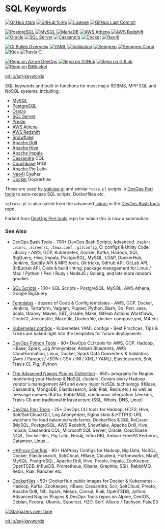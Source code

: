 SQL Keywords
============

[![GitHub stars](https://img.shields.io/github/stars/HariSekhon/SQL-keywords?logo=github)](https://github.com/HariSekhon/SQL-keywords/stargazers)
[![GitHub forks](https://img.shields.io/github/forks/HariSekhon/SQL-keywords?logo=github)](https://github.com/HariSekhon/SQL-keywords/network)
[![License](https://img.shields.io/github/license/HariSekhon/SQL-keywords)](https://github.com/HariSekhon/SQL-keywords/blob/master/LICENSE)
[![GitHub Last Commit](https://img.shields.io/github/last-commit/HariSekhon/SQL-keywords?logo=github)](https://github.com/HariSekhon/SQL-keywords/commits/master)

[![PostgreSQL](https://img.shields.io/badge/SQL-PostreSQL-336791?logo=postgresql)](https://www.postgresql.org/)
[![MySQL](https://img.shields.io/badge/SQL-MySQL-4479A1?logo=mysql&logoColor=white)](https://www.mysql.com/)
[![MariaDB](https://img.shields.io/badge/SQL-MariaDB-003545?logo=mariadb)](https://mariadb.org/)
[![AWS Athena](https://img.shields.io/badge/SQL-AWS%20Athena-232F3E?logo=amazon%20aws)](https://aws.amazon.com/athena/)
[![AWS Redshift](https://img.shields.io/badge/SQL-AWS%20Redshift-232F3E?logo=amazon%20aws)](https://aws.amazon.com/redshift/)
[![Oracle](https://img.shields.io/badge/SQL-Oracle-F80000?logo=oracle)](http://oracle.com/)
[![SQL Server](https://img.shields.io/badge/SQL-SQL%20Server-CC2927?logo=microsoft%20sql%20server)](https://www.microsoft.com/en-gb/sql-server)
[![Cassandra](https://img.shields.io/badge/CQL-Cassandra-1287B1?logo=apache%20cassandra&logoColor=white)](https://cassandra.apache.org/)
[![Docker](https://img.shields.io/badge/Dockerfile-Docker-2496ED?logo=docker&logoColor=white)](https://www.docker.com/)
[![Neo4j](https://img.shields.io/badge/Cypher-Neo4j-008CC1?logo=neo4j&logoColor=white)](https://neo4j.com/)

[![CI Builds Overview](https://img.shields.io/badge/CI%20Builds-Overview%20Page-blue?logo=circleci)](https://harisekhon.github.io/CI-CD/)
[![YAML](https://github.com/HariSekhon/SQL-keywords/actions/workflows/yaml.yaml/badge.svg)](https://github.com/HariSekhon/SQL-keywords/actions/workflows/yaml.yaml)
[![Validation](https://github.com/HariSekhon/SQL-keywords/actions/workflows/validate.yaml/badge.svg)](https://github.com/HariSekhon/SQL-keywords/actions/workflows/validate.yaml)
[![Semgrep](https://github.com/HariSekhon/SQL-keywords/actions/workflows/semgrep.yaml/badge.svg)](https://github.com/HariSekhon/SQL-keywords/actions/workflows/semgrep.yaml)
[![Semgrep Cloud](https://github.com/HariSekhon/SQL-keywords/actions/workflows/semgrep-cloud.yaml/badge.svg)](https://github.com/HariSekhon/SQL-keywords/actions/workflows/semgrep-cloud.yaml)
[![Kics](https://github.com/HariSekhon/SQL-keywords/actions/workflows/kics.yaml/badge.svg)](https://github.com/HariSekhon/SQL-keywords/actions/workflows/kics.yaml)
[![Travis CI](https://img.shields.io/badge/TravisCI-ready-blue?logo=travis&label=Travis%20CI)](https://github.com/HariSekhon/SQL-keywords/blob/master/.travis.yml)

[![Repo on Azure DevOps](https://img.shields.io/badge/repo-Azure%20DevOps-0078D7?logo=azure%20devops)](https://dev.azure.com/harisekhon/GitHub/_git/SQL-keywords)
[![Repo on GitHub](https://img.shields.io/badge/repo-GitHub-2088FF?logo=github)](https://github.com/HariSekhon/SQL-keywords)
[![Repo on GitLab](https://img.shields.io/badge/repo-GitLab-FCA121?logo=gitlab)](https://gitlab.com/HariSekhon/SQL-keywords)
[![Repo on BitBucket](https://img.shields.io/badge/repo-BitBucket-0052CC?logo=bitbucket)](https://bitbucket.org/HariSekhon/SQL-keywords)

[git.io/sql-keywords](https://git.io/sql-keywords)

SQL keywords and built-in functions for most major RDBMS, MPP SQL and NoSQL systems, including:

- [MySQL](https://www.mysql.com/)
- [PostgreSQL](https://www.postgresql.org/)
- [Oracle](http://oracle.com/)
- [SQL Server](https://www.microsoft.com/en-gb/sql-server)
- [Presto](https://prestodb.io/)
- [AWS Athena](https://aws.amazon.com/athena/)
- [AWS Redshift](https://aws.amazon.com/redshift/)
- [Snowflake](https://www.snowflake.com/)
- [Apache Drill](http://drill.apache.org/)
- [Apache Hive](https://hive.apache.org/)
- [Apache Impala](https://impala.apache.org/)
- [Cassandra](https://cassandra.apache.org/) CQL
- [Couchbase](https://www.couchbase.com/) N1QL
- [Apache Pig](https://pig.apache.org/) Latin
- [Neo4j](https://neo4j.com/) Cypher
- [Docker](https://www.docker.com/) Dockerfiles

These are used by [sqlcase.pl](https://github.com/HariSekhon/DevOps-Perl-tools/blob/master/sqlcase.pl) and similar `*case.pl` scripts in [DevOps Perl tools](https://github.com/HariSekhon/DevOps-Perl-tools) to auto-recase SQL scripts, Dockerfiles etc.

`sqlcase.pl` is also called from the advanced [.vimrc](https://github.com/HariSekhon/DevOps-Bash-tools/blob/master/.vimrc) in the [DevOps Bash tools](https://github.com/HariSekhon/DevOps-Bash-tools/blob/master/.vimrc) repo.

Forked from [DevOps Perl tools](https://github.com/HariSekhon/DevOps-Perl-tools) repo for which this is now a submodule.


### See Also

- [DevOps Bash Tools](https://github.com/HariSekhon/DevOps-Bash-tools) - 700+ DevOps Bash Scripts, Advanced `.bashrc`, `.vimrc`, `.screenrc`, `.tmux.conf`, `.gitconfig`, CI configs & Utility Code Library - AWS, GCP, Kubernetes, Docker, Kafka, Hadoop, SQL, BigQuery, Hive, Impala, PostgreSQL, MySQL, LDAP, DockerHub, Jenkins, Spotify API & MP3 tools, Git tricks, GitHub API, GitLab API, BitBucket API, Code & build linting, package management for Linux / Mac / Python / Perl / Ruby / NodeJS / Golang, and lots more random goodies

- [SQL Scripts](https://github.com/HariSekhon/SQL-scripts) - 100+ SQL Scripts - PostgreSQL, MySQL, AWS Athena, Google BigQuery

- [Templates](https://github.com/HariSekhon/Templates) - dozens of Code & Config templates - AWS, GCP, Docker, Jenkins, Terraform, Vagrant, Puppet, Python, Bash, Go, Perl, Java, Scala, Groovy, Maven, SBT, Gradle, Make, GitHub Actions Workflows, CircleCI, Jenkinsfile, Makefile, Dockerfile, docker-compose.yml, M4 etc.

- [Kubernetes configs](https://github.com/HariSekhon/Kubernetes-configs) - Kubernetes YAML configs - Best Practices, Tips & Tricks are baked right into the templates for future deployments

- [DevOps Python Tools](https://github.com/HariSekhon/DevOps-Python-tools) - 80+ DevOps CLI tools for AWS, GCP, Hadoop, HBase, Spark, Log Anonymizer, Ambari Blueprints, AWS CloudFormation, Linux, Docker, Spark Data Converters & Validators (Avro / Parquet / JSON / CSV / INI / XML / YAML), Elasticsearch, Solr, Travis CI, Pig, IPython

- [The Advanced Nagios Plugins Collection](https://github.com/HariSekhon/Nagios-Plugins) - 450+ programs for Nagios monitoring your Hadoop & NoSQL clusters. Covers every Hadoop vendor's management API and every major NoSQL technology (HBase, Cassandra, MongoDB, Elasticsearch, Solr, Riak, Redis etc.) as well as message queues (Kafka, RabbitMQ), continuous integration (Jenkins, Travis CI) and traditional infrastructure (SSL, Whois, DNS, Linux)

- [DevOps Perl Tools](https://github.com/harisekhon/perl-tools) - 25+ DevOps CLI tools for Hadoop, HDFS, Hive, Solr/SolrCloud CLI, Log Anonymizer, Nginx stats & HTTP(S) URL watchers for load balanced web farms, Dockerfiles & SQL ReCaser (MySQL, PostgreSQL, AWS Redshift, Snowflake, Apache Drill, Hive, Impala, Cassandra CQL, Microsoft SQL Server, Oracle, Couchbase N1QL, Dockerfiles, Pig Latin, Neo4j, InfluxDB), Ambari FreeIPA Kerberos, Datameer, Linux...

- [HAProxy Configs](https://github.com/HariSekhon/HAProxy-configs) - 80+ HAProxy Configs for Hadoop, Big Data, NoSQL, Docker, Elasticsearch, SolrCloud, HBase, Cloudera, Hortonworks, MapR, MySQL, PostgreSQL, Apache Drill, Hive, Presto, Impala, ZooKeeper, OpenTSDB, InfluxDB, Prometheus, Kibana, Graphite, SSH, RabbitMQ, Redis, Riak, Rancher etc.

- [Dockerfiles](https://github.com/HariSekhon/Dockerfiles) - 50+ DockerHub public images for Docker & Kubernetes - Hadoop, Kafka, ZooKeeper, HBase, Cassandra, Solr, SolrCloud, Presto, Apache Drill, Nifi, Spark, Mesos, Consul, Riak, OpenTSDB, Jython, Advanced Nagios Plugins & DevOps Tools repos on Alpine, CentOS, Debian, Fedora, Ubuntu, Superset, H2O, Serf, Alluxio / Tachyon, FakeS3

[![Stargazers over time](https://starchart.cc/HariSekhon/SQL-keywords.svg)](https://starchart.cc/HariSekhon/SQL-keywords)

[git.io/sql-keywords](https://git.io/sql-keywords)
